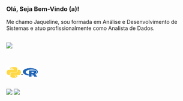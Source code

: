 ### Olá, Seja Bem-Vindo (a)!

Me chamo Jaqueline, sou formada em Análise e Desenvolvimento de Sistemas e atuo profissionalmente como Analista de Dados.
##

<div>
  <a href="https://github.com/jaquelinepedroso">
  <img height="300em" src="https://github-readme-stats.vercel.app/api/top-langs/?username=jaquelinepedroso&layout=compact&langs_count=7&theme=tokyonight"/>
</div>

  ##
  
  <div style="display: inline_block"><br>
  <img align="center" alt="Jaq-Python" height="30" width="40" src="https://raw.githubusercontent.com/devicons/devicon/master/icons/python/python-plain.svg">
  <img align="center" alt="Jaq-R" height="30" width="40" src="https://raw.githubusercontent.com/devicons/devicon/master/icons/r/r-plain.svg"> 
  </div>
  
  
 ##
  <div>
  <a href = "mailto:jaquelinepedroso70@gmail.com"><img src="https://img.shields.io/badge/-Gmail-%23333?style=for-the-badge&logo=gmail&logoColor=white" target="_blank"></a>
  <a href="https://www.linkedin.com/in/jaqueline-pedroso-a9a9281b5" target="_blank"><img src="https://img.shields.io/badge/-LinkedIn-%230077B5?style=for-the-badge&logo=linkedin&logoColor=white" target="_blank"></a>    
  </div>
